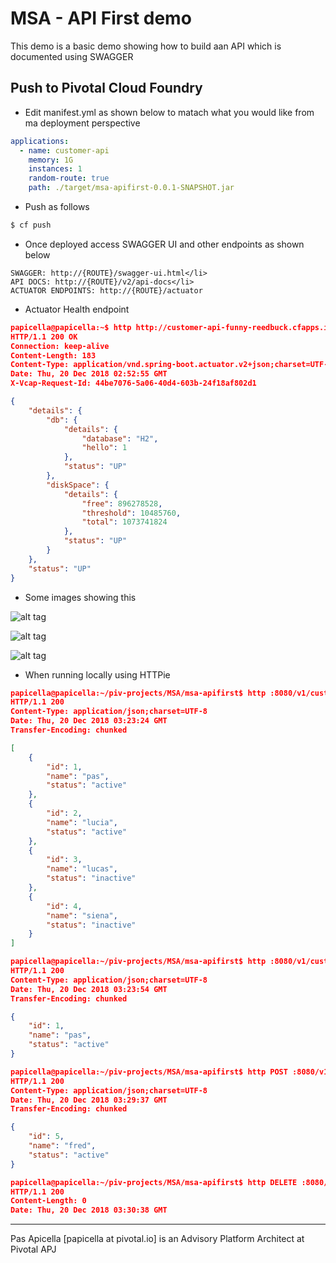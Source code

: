 # MSA - API First demo

This demo is a basic demo showing how to build aan API which is documented using SWAGGER

## Push to Pivotal Cloud Foundry

- Edit manifest.yml as shown below to matach what you would like from ma deployment perspective

```yaml
applications:
  - name: customer-api
    memory: 1G
    instances: 1
    random-route: true
    path: ./target/msa-apifirst-0.0.1-SNAPSHOT.jar
```

- Push as follows

```bash
$ cf push
```

- Once deployed access SWAGGER UI and other endpoints as shown below

```
SWAGGER: http://{ROUTE}/swagger-ui.html</li>
API DOCS: http://{ROUTE}/v2/api-docs</li>
ACTUATOR ENDPOINTS: http://{ROUTE}/actuator
```

- Actuator Health endpoint

```json
papicella@papicella:~$ http http://customer-api-funny-reedbuck.cfapps.io/actuator/health
HTTP/1.1 200 OK
Connection: keep-alive
Content-Length: 183
Content-Type: application/vnd.spring-boot.actuator.v2+json;charset=UTF-8
Date: Thu, 20 Dec 2018 02:52:55 GMT
X-Vcap-Request-Id: 44be7076-5a06-40d4-603b-24f18af802d1

{
    "details": {
        "db": {
            "details": {
                "database": "H2",
                "hello": 1
            },
            "status": "UP"
        },
        "diskSpace": {
            "details": {
                "free": 896278528,
                "threshold": 10485760,
                "total": 1073741824
            },
            "status": "UP"
        }
    },
    "status": "UP"
}

```
- Some images showing this

![alt tag](https://i.ibb.co/FwBcN6c/msa-apifirst-1.png)

![alt tag](https://i.ibb.co/ykvPBzk/msa-apifirst-2.png)

![alt tag](https://i.ibb.co/KNwZcSH/msa-apifirst-3.pngg)

- When running locally using HTTPie 

```json
papicella@papicella:~/piv-projects/MSA/msa-apifirst$ http :8080/v1/customers
HTTP/1.1 200
Content-Type: application/json;charset=UTF-8
Date: Thu, 20 Dec 2018 03:23:24 GMT
Transfer-Encoding: chunked

[
    {
        "id": 1,
        "name": "pas",
        "status": "active"
    },
    {
        "id": 2,
        "name": "lucia",
        "status": "active"
    },
    {
        "id": 3,
        "name": "lucas",
        "status": "inactive"
    },
    {
        "id": 4,
        "name": "siena",
        "status": "inactive"
    }
]

papicella@papicella:~/piv-projects/MSA/msa-apifirst$ http :8080/v1/customers/1
HTTP/1.1 200
Content-Type: application/json;charset=UTF-8
Date: Thu, 20 Dec 2018 03:23:54 GMT
Transfer-Encoding: chunked

{
    "id": 1,
    "name": "pas",
    "status": "active"
}

papicella@papicella:~/piv-projects/MSA/msa-apifirst$ http POST :8080/v1/customers < customer.json
HTTP/1.1 200
Content-Type: application/json;charset=UTF-8
Date: Thu, 20 Dec 2018 03:29:37 GMT
Transfer-Encoding: chunked

{
    "id": 5,
    "name": "fred",
    "status": "active"
}

papicella@papicella:~/piv-projects/MSA/msa-apifirst$ http DELETE :8080/v1/customers/5
HTTP/1.1 200
Content-Length: 0
Date: Thu, 20 Dec 2018 03:30:38 GMT

```
<hr size=2 />
Pas Apicella [papicella at pivotal.io] is an Advisory Platform Architect at Pivotal APJ 